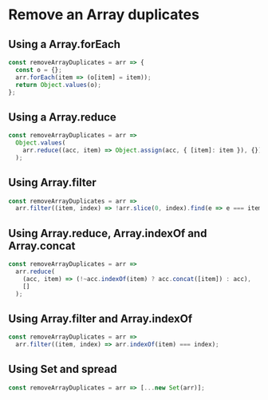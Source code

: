 # Remove an Array duplicates

## Using a Array.forEach

```javascript
const removeArrayDuplicates = arr => {
  const o = {};
  arr.forEach(item => (o[item] = item));
  return Object.values(o);
};
```

## Using a Array.reduce

```javascript
const removeArrayDuplicates = arr =>
  Object.values(
    arr.reduce((acc, item) => Object.assign(acc, { [item]: item }), {})
  );
```

## Using Array.filter

```javascript
const removeArrayDuplicates = arr =>
  arr.filter((item, index) => !arr.slice(0, index).find(e => e === item));
```

## Using Array.reduce, Array.indexOf and Array.concat

```javascript
const removeArrayDuplicates = arr =>
  arr.reduce(
    (acc, item) => (!~acc.indexOf(item) ? acc.concat([item]) : acc),
    []
  );
```

## Using Array.filter and Array.indexOf

```javascript
const removeArrayDuplicates = arr =>
  arr.filter((item, index) => arr.indexOf(item) === index);
```

## Using Set and spread

```javascript
const removeArrayDuplicates = arr => [...new Set(arr)];
```
